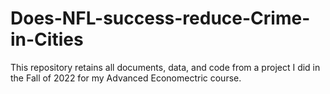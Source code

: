 # Does-NFL-success-reduce-Crime-in-Cities
This repository retains all documents, data, and code from a project I did in the Fall of 2022 for my Advanced Economectric course. 
